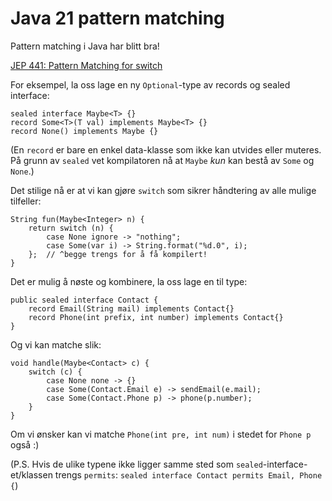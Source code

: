 # Java 21 pattern matching

Pattern matching i Java har blitt bra!

[JEP 441: Pattern Matching for switch](https://openjdk.org/jeps/441)

For eksempel, la oss lage en ny `Optional`-type av records og sealed interface:

```
sealed interface Maybe<T> {}
record Some<T>(T val) implements Maybe<T> {}
record None() implements Maybe {}
```

(En `record` er bare en enkel data-klasse
som ikke kan utvides eller muteres.
På grunn av `sealed` vet kompilatoren nå at `Maybe` _kun_
kan bestå av `Some` og `None`.)

Det stilige nå er at vi kan gjøre `switch`
som sikrer håndtering av alle mulige tilfeller:

```
String fun(Maybe<Integer> n) {
    return switch (n) {
        case None ignore -> "nothing";
        case Some(var i) -> String.format("%d.0", i);
    };  // ^begge trengs for å få kompilert!
}
```

Det er mulig å nøste og kombinere,
la oss lage en til type:

```
public sealed interface Contact {
    record Email(String mail) implements Contact{}
    record Phone(int prefix, int number) implements Contact{}
}
```

Og vi kan matche slik:

```
void handle(Maybe<Contact> c) {
    switch (c) {
        case None none -> {}
        case Some(Contact.Email e) -> sendEmail(e.mail);
        case Some(Contact.Phone p) -> phone(p.number);
    }
}
```

Om vi ønsker kan vi matche `Phone(int pre, int num)` i stedet for `Phone p` også :)

(P.S. Hvis de ulike typene ikke ligger samme sted som `sealed`-interface-et/klassen
trengs `permits`: `sealed interface Contact permits Email, Phone {`)


